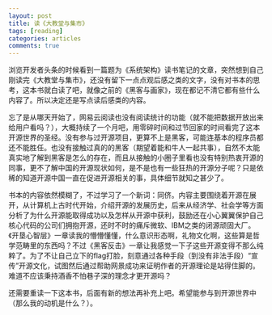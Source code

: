 ```yaml
---
layout: post
title: 读《大教堂与集市》
tags: [reading]
categories: articles
comments: true
---
```


浏览开发者头条的时候看到一篇题为《系统架构》读书笔记的文章，突然想到自己刚读完《大教堂与集市》，还没有留下一点点观后感之类的文字，没有对书本的思考，这本书就白读了吧，就像之前的《黑客与画家》，现在都记不清它都有些什么内容了。所以决定还是写点读后感类的内容。

忘了是从哪天开始了，网易云阅读也没有阅读统计的功能（就不能把数据开放出来给用户看吗？），大概持续了一个月吧，用零碎时间和过节回家的时间看完了这本开源世界的圣经。没有参与过开源项目，更算不上是黑客，可能连基本的程序员都还不能胜任。也没有接触过真的的黑客（期望着能和牛人一起共事），自然不太能真实地了解到黑客是怎么的存在，而且从接触的小圈子里看也没有特别热衷开源的同事，更不了解中国的开源现状如何，是不是也有一些狂热的开源分子呢？只是依稀的知道开源中国一直在促进开源相关的事，具体细节就知之甚少了。

书本的内容依然模糊了，不过学习了一个新词：同侪。内容主要围绕着开源在展开，从计算机上古时代开始，介绍开源的发展历史，后来从经济学、社会学等方面分析了为什么开源能取得成功以及怎样从开源中获利，鼓励还在小心翼翼保护自己核心代码的公司们拥抱开源，还时不时的痛斥微软、IBM之类的闭源顽固大厂。《开垦心智层》一章读我的懵懵懂懂，什么意识形态啊，礼物文化啊，这些算是哲学范畴里的东西吗？不过《黑客反击》一章让我感觉一下子这些开源变得不那么纯粹了。为了不让自己立下的flag打脸，刻意通过各种手段（到没有非法手段）“宣传”开源文化，试图然后通过帮助网景成功来证明作者的开源理论是站得住脚的。难道不应该秉持酒香不怕巷子深的理念才更开源吗？

还需要重读一下这本书，后面有新的想法再补充上吧。希望能参与到开源世界中（那么我的动机是什么？）。